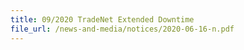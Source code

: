 ```yaml
---
title: 09/2020 TradeNet Extended Downtime
file_url: /news-and-media/notices/2020-06-16-n.pdf
---
```

